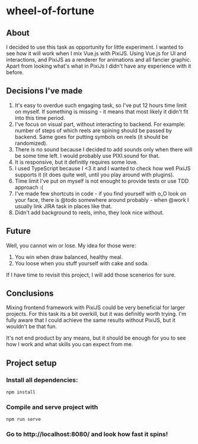# wheel-of-fortune

## About

I decided to use this task as opportunity for little experiment. I wanted to see how it will work when I mix Vue.js with PixiJS. Using Vue.js for UI and interactions, and PixiJS as a renderer for animations and all fancier graphic. Apart from looking what's what in PixiJs I didn't have any experience with it before.

## Decisions I've made

1. It's easy to overdue such engaging task, so I've put 12 hours time limit on myself. If something is missing - it means that most likely it didn't fit into this time period.
2. I've focus on visual part, without interacting to backend. For example: number of steps of which reels are spining should be passed by backend. Same goes for putting symbols on reels (it should be randomized).
3. There is no sound because I decided to add sounds only when there will be some time left. I would probably use PIXI.sound for that.
4. It is responsive, but it definitly requires some love.
5. I used TypeScript because I <3 it and I wanted to check how well PixiJS supports it (it does quite well, until you play around with plugins).
6. Time limit I've put on myself is not enought to provide tests or use TDD approach :(
7. I've made few shortcuts in code - if you find yourself with o_O look on your face, there is @todo somewhere around probably - when @work I usually link JIRA task in places like that.
8. Didn't add background to reels, imho, they look nice without.

## Future

Well, you cannot win or lose. My idea for those were:

1. You win when draw balanced, healthy meal.
2. You loose when you stuff yourself with cake and soda.

If I have time to revisit this project, I will add those scenerios for sure.

## Conclusions

Mixing frontend framework with PixiJS could be very beneficial for larger projects. For this task its a bit overkill, but it was definitly worth trying. I'm fully aware that I could achieve the same results without PixiJS, but it wouldn't be that fun.

It's not end product by any means, but it should be enough for you to see how I work and what skills you can expect from me.

## Project setup

### Install all dependencies:

```
npm install
```

### Compile and serve project with

```
npm run serve
```

### Go to http://localhost:8080/ and look how fast it spins!
